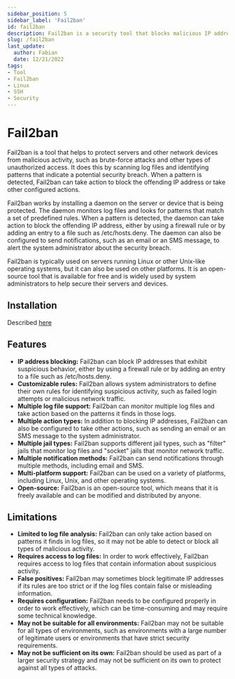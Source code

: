 ```yaml
---
sidebar_position: 5
sidebar_label: 'Fail2ban'
id: fail2ban
description: Fail2ban is a security tool that blocks malicious IP addresses and protects servers and devices.
slug: /fail2ban
last_update:
  author: Fabian
  date: 12/21/2022
tags:
- Tool
- Fail2ban
- Linux
- SSH
- Security
---
```


# Fail2ban

Fail2ban is a tool that helps to protect servers and other network devices from malicious activity, such as brute-force attacks and other types of unauthorized access. It does this by scanning log files and identifying patterns that indicate a potential security breach. When a pattern is detected, Fail2ban can take action to block the offending IP address or take other configured actions.

Fail2ban works by installing a daemon on the server or device that is being protected. The daemon monitors log files and looks for patterns that match a set of predefined rules. When a pattern is detected, the daemon can take action to block the offending IP address, either by using a firewall rule or by adding an entry to a file such as /etc/hosts.deny. The daemon can also be configured to send notifications, such as an email or an SMS message, to alert the system administrator about the security breach.

Fail2ban is typically used on servers running Linux or other Unix-like operating systems, but it can also be used on other platforms. It is an open-source tool that is available for free and is widely used by system administrators to help secure their servers and devices.

## Installation

Described [here](./fail2ban-setup)

## Features

* **IP address blocking:** Fail2ban can block IP addresses that exhibit suspicious behavior, either by using a firewall rule or by adding an entry to a file such as /etc/hosts.deny.
* **Customizable rules:** Fail2ban allows system administrators to define their own rules for identifying suspicious activity, such as failed login attempts or malicious network traffic.
* **Multiple log file support:** Fail2ban can monitor multiple log files and take action based on the patterns it finds in those logs.
* **Multiple action types:** In addition to blocking IP addresses, Fail2ban can also be configured to take other actions, such as sending an email or an SMS message to the system administrator.
* **Multiple jail types:** Fail2ban supports different jail types, such as "filter" jails that monitor log files and "socket" jails that monitor network traffic.
* **Multiple notification methods:** Fail2ban can send notifications through multiple methods, including email and SMS.
* **Multi-platform support:** Fail2ban can be used on a variety of platforms, including Linux, Unix, and other operating systems.
* **Open-source:** Fail2ban is an open-source tool, which means that it is freely available and can be modified and distributed by anyone.

## Limitations 

* **Limited to log file analysis:** Fail2ban can only take action based on patterns it finds in log files, so it may not be able to detect or block all types of malicious activity.
* **Requires access to log files:** In order to work effectively, Fail2ban requires access to log files that contain information about suspicious activity.
* **False positives:** Fail2ban may sometimes block legitimate IP addresses if its rules are too strict or if the log files contain false or misleading information.
* **Requires configuration:** Fail2ban needs to be configured properly in order to work effectively, which can be time-consuming and may require some technical knowledge.
* **May not be suitable for all environments:** Fail2ban may not be suitable for all types of environments, such as environments with a large number of legitimate users or environments that have strict security requirements.
* **May not be sufficient on its own:** Fail2ban should be used as part of a larger security strategy and may not be sufficient on its own to protect against all types of attacks.
